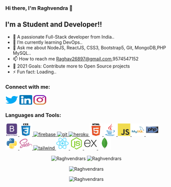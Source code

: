 ### Hi there, I'm Raghvendra 👋

## I'm a Student and Developer!!

- 🔭 A passionate Full-Stack developer from India..
- 🌱 I’m currently learning DevOps..
- 💬 Ask me about NodeJS, ReactJS, CSS3, Bootstrap5, Git, MongoDB,PHP MySQL..
- 📫 How to reach me Raghav26897@gmail.com,9574547152
- 🥅 2021 Goals: Contribute more to Open Source projects
- ⚡ Fun fact: Loading.. 

<h3 align="left">Connect with me:</h3>
<p align="left">
<a href="https://twitter.com/tanujdey7" target="blank"><img align="center" src="https://raw.githubusercontent.com/tanujdey7/tanujdey7/master/icon/twitter.svg" alt="tanujdey7" height="30" width="40" /></a>
<a href="https://linkedin.com/in/tanujdey7" target="blank"><img align="center" src="https://raw.githubusercontent.com/tanujdey7/tanujdey7/master/icon/linkedin.svg" alt="tanujdey7" height="30" width="40" /></a>
<a href="https://instagram.com/__raghvendra_" target="blank"><img align="center" src="https://raw.githubusercontent.com/tanujdey7/tanujdey7/master/icon/instagram.svg" alt="tanujdey7" height="30" width="40" /></a>


<h3 align="left">Languages and Tools:</h3>
<p align="left"> <a href="https://getbootstrap.com" target="_blank"> <img src="https://raw.githubusercontent.com/devicons/devicon/master/icons/bootstrap/bootstrap-plain-wordmark.svg" alt="bootstrap" width="40" height="40"/> </a> <a href="https://www.w3schools.com/css/" target="_blank"> <img src="https://raw.githubusercontent.com/devicons/devicon/master/icons/css3/css3-original-wordmark.svg" alt="css3" width="40" height="40"/> </a> <a href="https://firebase.google.com/" target="_blank"> <img src="https://www.vectorlogo.zone/logos/firebase/firebase-icon.svg" alt="firebase" width="40" height="40"/> </a> <a href="https://git-scm.com/" target="_blank"> <img src="https://www.vectorlogo.zone/logos/git-scm/git-scm-icon.svg" alt="git" width="40" height="40"/> </a> <a href="https://heroku.com" target="_blank"> <img src="https://www.vectorlogo.zone/logos/heroku/heroku-icon.svg" alt="heroku" width="40" height="40"/> </a> <a href="https://www.w3.org/html/" target="_blank"> <img src="https://raw.githubusercontent.com/devicons/devicon/master/icons/html5/html5-original-wordmark.svg" alt="html5" width="40" height="40"/> </a> <a href="https://www.java.com" target="_blank"> <img src="https://raw.githubusercontent.com/devicons/devicon/master/icons/java/java-original.svg" alt="java" width="40" height="40"/> </a> <a href="https://developer.mozilla.org/en-US/docs/Web/JavaScript" target="_blank"> <img src="https://raw.githubusercontent.com/devicons/devicon/master/icons/javascript/javascript-original.svg" alt="javascript" width="40" height="40"/> </a> <a href="https://www.mysql.com/" target="_blank"> <img src="https://raw.githubusercontent.com/devicons/devicon/master/icons/mysql/mysql-original-wordmark.svg" alt="mysql" width="40" height="40"/> </a> <a href="https://www.php.net" target="_blank"> <img src="https://raw.githubusercontent.com/devicons/devicon/master/icons/php/php-original.svg" alt="php" width="40" height="40"/> </a> <a href="https://www.python.org" target="_blank"> <img src="https://raw.githubusercontent.com/devicons/devicon/master/icons/python/python-original.svg" alt="python" width="40" height="40"/> </a> <a href="https://sass-lang.com" target="_blank"> <img src="https://raw.githubusercontent.com/devicons/devicon/master/icons/sass/sass-original.svg" alt="sass" width="40" height="40"/> </a> <a href="https://tailwindcss.com/" target="_blank"> <img src="https://www.vectorlogo.zone/logos/tailwindcss/tailwindcss-icon.svg" alt="tailwind" width="40" height="40"/> </a><a href="https://reactjs.org/" target="_blank"> <img src="https://github.com/devicons/devicon/blob/master/icons/react/react-original.svg" alt="tailwind" width="40" height="40"/> </a>
<a href="https://nodejs.org/" target="_blank"> <img src="https://github.com/devicons/devicon/blob/master/icons/nodejs/nodejs-original.svg" alt="tailwind" width="40" height="40"/> </a><a href="https://expressjs.com/" target="_blank"> <img src="https://github.com/devicons/devicon/blob/master/icons/express/express-original.svg" alt="tailwind" width="40" height="40"/> </a>
 <a href="https://mongodb.com/" target="_blank"> <img src="https://github.com/devicons/devicon/blob/master/icons/mongodb/mongodb-original.svg" alt="tailwind" width="40" height="40"/> </a>
</p> 
<p align="center">&nbsp;<img align="center" src="https://github-readme-stats.vercel.app/api/top-langs?username=Raghvendrars&show_icons=true&locale=en&layout=compact" alt="Raghvendrars"/> <img align="center" src="https://github-readme-stats.vercel.app/api?username=Raghvendrars&show_icons=true&locale=en" alt="Raghvendrars"/> </p>
<p align="center">&nbsp;<img align="center" src="https://github-readme-stats.vercel.app/api?username=Raghvendrars&show_icons=true&locale=en" alt="Raghvendrars"/></p>
 <p align="center">&nbsp;<img align="center" src="https://github-readme-streak-stats.herokuapp.com/?user=Raghvendrars&" alt="Raghvendrars" /></p>
